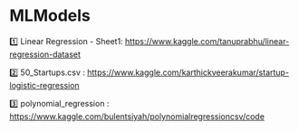 # MLModels

1️⃣ Linear Regression - Sheet1: https://www.kaggle.com/tanuprabhu/linear-regression-dataset

2️⃣ 50_Startups.csv : https://www.kaggle.com/karthickveerakumar/startup-logistic-regression

3️⃣ polynomial_regression : https://www.kaggle.com/bulentsiyah/polynomialregressioncsv/code
